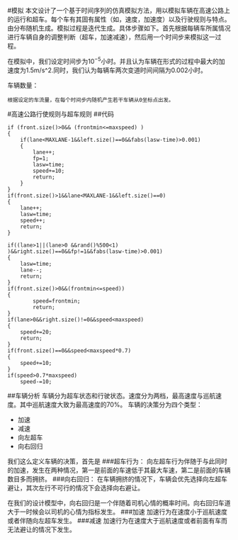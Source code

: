 #模拟
本文设计了一个基于时间序列的仿真模拟方法，用以模拟车辆在高速公路上的运行和超车。每个车有其固有属性（如，速度，加速度）以及行驶规则与特点。由分布随机生成。模拟过程是迭代生成。具体步骤如下。首先根据每辆车所属情况进行车辆自身的调整判断（超车，加速减速），然后用一个时间步来模拟这一过程。

在模拟中，我们设定时间步为$10^{-5}$小时。并且认为车辆在形式的过程中最大的加速度为1.5m/s^2.同时，我们认为每辆车两次变道时间间隔为0.002小时。

车辆数量：
	
	根据设定的车流量，在每个时间步内随机产生若干车辆从0坐标点出发。
#高速公路行使规则与超车规则
##代码

	if (front.size()>0&& (frontmin<=maxspeed) )
	{
		if(lane<MAXLANE-1&&left.size()==0&&fabs(lasw-time)>0.001)
		{
			lane++;
			fp=1;
			lasw=time;
			speed+=10;
			return;
		}
	}
	if(front.size()>1&&lane<MAXLANE-1&&left.size()==0)
	{
		lane++;
		lasw=time;
		speed++;
		return;
	}

	if((lane>1||(lane>0 &&rand()%500<1) )&&right.size()==0&&fp!=1&&fabs(lasw-time)>0.001)
	{
		lasw=time;
		lane--;
		return;
	}
	if(front.size()>0&&(frontmin<=speed))
	{
			speed=frontmin;
			return;
	}
	if(lane>0&&right.size()!=0&&speed<maxspeed)
	{
		speed+=20;
		return;
	}
	if(front.size()==0&&speed<maxspeed*0.7)
	{
		speed+=10;
	}
	if(speed>0.7*maxspeed)
		speed-=10;

##车辆分析
车辆分为超车状态和行驶状态。速度分为两档，最高速度与巡航速度。其中巡航速度大致为最高速度的70%。
车辆的决策分为四个类型：
 
 - 加速
 - 减速
 - 向左超车
 - 向右回归

我们这么定义车辆的决策，首先是
###超车行为：
向左超车行为伴随于与此同时的加速，发生在两种情况，第一是前面的车速低于其最大车速，第二是前面的车辆数目多而拥挤。
###向右回归：
在车辆拥挤的情况下，车辆会优先选择向左超车避让，其次左行不可行的情况下会选择向右避让。

在我们的设计模型中，向右回归是一个伴随着司机心情的概率时间。向右回归车道大于一时候会以司机的心情为指标发生。
###加速
加速行为在速度小于巡航速度或者伴随向左超车发生。
###减速
加速行为在速度大于巡航速度或者前面有车而无法避让的情况下发生。
